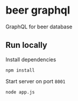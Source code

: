 # beer graphql

GraphQL for beer database

## Run locally
Install dependencies
```
npm install
```

Start server on port `8001`
```
node app.js
```

